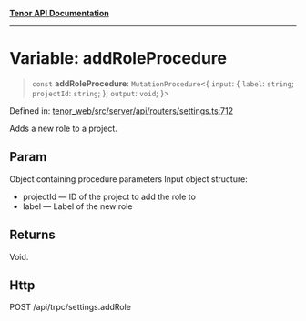 [**Tenor API Documentation**](../../README.md)

***

# Variable: addRoleProcedure

> `const` **addRoleProcedure**: `MutationProcedure`\<\{ `input`: \{ `label`: `string`; `projectId`: `string`; \}; `output`: `void`; \}\>

Defined in: [tenor\_web/src/server/api/routers/settings.ts:712](https://github.com/Apantli/Tenor/blob/b33873959b5093fc3e3d66ac4f230a78a6395bbd/tenor_web/src/server/api/routers/settings.ts#L712)

Adds a new role to a project.

## Param

Object containing procedure parameters
Input object structure:
- projectId — ID of the project to add the role to
- label — Label of the new role

## Returns

Void.

## Http

POST /api/trpc/settings.addRole
